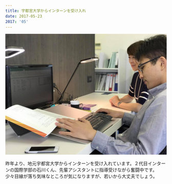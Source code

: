 ```yaml
---
title: 宇都宮大学からインターンを受け入れ
date: 2017-05-23
2017: '05'
---
```



![画像](/images/uploads/20170524finesco_orig.jpg)

昨年より、地元宇都宮大学からインターンを受け入れています。２代目インターンの国際学部の石川くん、先輩アシスタントに指導受けながら奮闘中です。  
少々目線が落ち気味なところが気になりますが、若いから大丈夫でしょう。